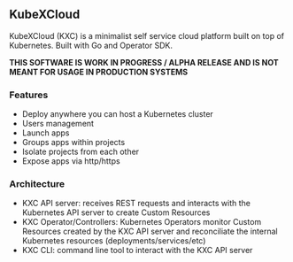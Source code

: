 ## KubeXCloud

KubeXCloud (KXC) is a minimalist self service cloud platform built on top of Kubernetes. Built with Go and Operator SDK.

**THIS SOFTWARE IS WORK IN PROGRESS / ALPHA RELEASE AND IS NOT MEANT FOR USAGE IN PRODUCTION SYSTEMS**

### Features
- Deploy anywhere you can host a Kubernetes cluster
- Users management
- Launch apps
- Groups apps within projects
- Isolate projects from each other
- Expose apps via http/https  

### Architecture
- KXC API server: receives REST requests and interacts with the Kubernetes API server to create Custom Resources
- KXC Operator/Controllers: Kubernetes Operators monitor Custom Resources created by the KXC API server and reconciliate the internal Kubernetes resources (deployments/services/etc)
- KXC CLI: command line tool to interact with the KXC API server 

